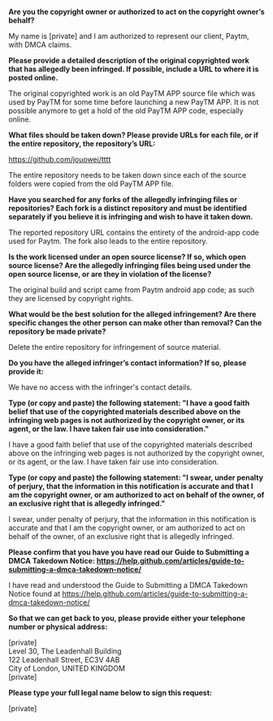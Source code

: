 **Are you the copyright owner or authorized to act on the copyright owner’s behalf?**

My name is [private] and I am authorized to represent our client, Paytm, with DMCA claims.

**Please provide a detailed description of the original copyrighted work that has allegedly been infringed. If possible, include a URL to where it is posted online.**

The original copyrighted work is an old PayTM APP source file which was used by PayTM for some time before launching a new PayTM APP. It is not possible anymore to get a hold of the old PayTM APP code, especially online.

**What files should be taken down? Please provide URLs for each file, or if the entire repository, the repository’s URL:**

https://github.com/jouowei/tttt

The entire repository needs to be taken down since each of the source folders were copied from the old PayTM APP file.

**Have you searched for any forks of the allegedly infringing files or repositories? Each fork is a distinct repository and must be identified separately if you believe it is infringing and wish to have it taken down.**

The reported repository URL contains the entirety of the android-app code used for Paytm. The fork also leads to the entire repository.

**Is the work licensed under an open source license? If so, which open source license? Are the allegedly infringing files being used under the open source license, or are they in violation of the license?**

The original build and script came from Paytm android app code; as such they are licensed by copyright rights.

**What would be the best solution for the alleged infringement? Are there specific changes the other person can make other than removal? Can the repository be made private?**

Delete the entire repository for infringement of source material.

**Do you have the alleged infringer’s contact information? If so, please provide it:**

We have no access with the infringer's contact details.

**Type (or copy and paste) the following statement: "I have a good faith belief that use of the copyrighted materials described above on the infringing web pages is not authorized by the copyright owner, or its agent, or the law. I have taken fair use into consideration."**

I have a good faith belief that use of the copyrighted materials described above on the infringing web pages is not authorized by the copyright owner, or its agent, or the law. I have taken fair use into consideration.

**Type (or copy and paste) the following statement: "I swear, under penalty of perjury, that the information in this notification is accurate and that I am the copyright owner, or am authorized to act on behalf of the owner, of an exclusive right that is allegedly infringed."**

I swear, under penalty of perjury, that the information in this notification is accurate and that I am the copyright owner, or am authorized to act on behalf of the owner, of an exclusive right that is allegedly infringed.

**Please confirm that you have you have read our Guide to Submitting a DMCA Takedown Notice: https://help.github.com/articles/guide-to-submitting-a-dmca-takedown-notice/**

I have read and understood the Guide to Submitting a DMCA Takedown Notice found at https://help.github.com/articles/guide-to-submitting-a-dmca-takedown-notice/

**So that we can get back to you, please provide either your telephone number or physical address:**

[private]  
Level 30, The Leadenhall Building  
122 Leadenhall Street, EC3V 4AB  
City of London, UNITED KINGDOM  
[private]

**Please type your full legal name below to sign this request:**

[private]


